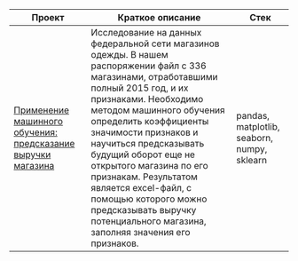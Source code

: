 | Проект | Краткое описание | Стек |
|-------------|-------------|-------------|
| [Применение машинного обучения: предсказание выручки магазина](https://github.com/dinaparamonova/own_projects/blob/main/machine_learning_revenue_prediction.ipynb) | Исследование на данных федеральной сети магазинов одежды. В нашем распоряжении файл с 336 магазинами, отработавшими полный 2015 год, и их признаками. Необходимо методом машинного обучения определить коэффициенты значимости признаков и научиться предсказывать будущий оборот еще не открытого магазина по его признакам. Результатом является excel-файл, с помощью которого можно предсказывать выручку потенциального магазина, заполняя значения его признаков.  | pandas, matplotlib, seaborn, numpy, sklearn   |

